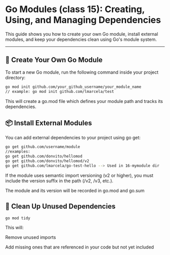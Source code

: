 # Go Modules (class 15): Creating, Using, and Managing Dependencies

This guide shows you how to create your own Go module, install external modules, and keep your dependencies clean using Go's module system.

---

## 🧱 Create Your Own Go Module

To start a new Go module, run the following command inside your project directory:

```bash
go mod init github.com/your_github_username/your_module_name
// example: go mod init github.com/lmarcela/test
```

This will create a go.mod file which defines your module path and tracks its dependencies.

## 📦 Install External Modules

You can add external dependencies to your project using go get:

```bash
go get github.com/username/module
//examples:
go get github.com/donvito/hellomod
go get github.com/donvito/hellomod/v2
go get github.com/lmarcela/go-test-hello --> Used in 16-mymodule dir
```

If the module uses semantic import versioning (v2 or higher), you must include the version suffix in the path (/v2, /v3, etc.).

The module and its version will be recorded in go.mod and go.sum

## 🧹 Clean Up Unused Dependencies

```bash
go mod tidy
```

This will:

Remove unused imports

Add missing ones that are referenced in your code but not yet included
